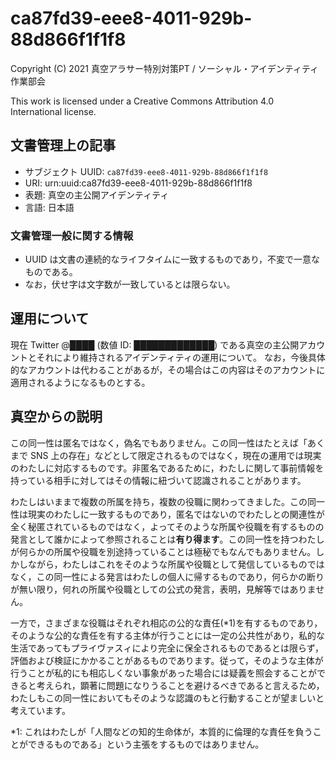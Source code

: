 # ca87fd39-eee8-4011-929b-88d866f1f1f8

Copyright (C) 2021 真空アラサー特別対策PT / ソーシャル・アイデンティティ作業部会

This work is licensed under a Creative Commons Attribution 4.0 International license.

## 文書管理上の記事
* サブジェクト UUID: `ca87fd39-eee8-4011-929b-88d866f1f1f8`
* URI: urn:uuid:ca87fd39-eee8-4011-929b-88d866f1f1f8
* 表題: 真空の主公開アイデンティティ
* 言語: 日本語

### 文書管理一般に関する情報
* UUID は文書の連続的なライフタイムに一致するものであり，不変で一意なものである。
* なお，伏せ字は文字数が一致しているとは限らない。

## 運用について
現在 Twitter @████ (数値 ID: █████████████) である真空の主公開アカウントとそれにより維持されるアイデンティティの運用について。
なお，今後具体的なアカウントは代わることがあるが，その場合はこの内容はそのアカウントに適用されるようになるものとする。

## 真空からの説明
この同一性は匿名ではなく，偽名でもありません。この同一性はたとえば「あくまで SNS 上の存在」などとして限定されるものではなく，現在の運用では現実のわたしに対応するものです。非匿名であるために，わたしに関して事前情報を持っている相手に対してはその情報に紐づいて認識されることがあります。

わたしはいままで複数の所属を持ち，複数の役職に関わってきました。この同一性は現実のわたしに一致するものであり，匿名ではないのでわたしとの関連性が全く秘匿されているものではなく，よってそのような所属や役職を有するものの発言として誰かによって参照されることは**有り得ます**。この同一性を持つわたしが何らかの所属や役職を別途持っていることは極秘でもなんでもありません。しかしながら，わたしはこれをそのような所属や役職として発信しているものではなく，この同一性による発言はわたしの個人に帰するものであり，何らかの断りが無い限り，何れの所属や役職としての公式の発言，表明，見解等ではありません。

一方で，さまざまな役職はそれぞれ相応の公的な責任(\*1)を有するものであり，そのような公的な責任を有する主体が行うことには一定の公共性があり，私的な生活であってもプライヴァスィにより完全に保全されるものであるとは限らず，評価および検証にかかることがあるものであります。従って，そのような主体が行うことが私的にも相応しくない事象があった場合には疑義を照会することができると考えられ，顕著に問題になりうることを避けるべきであると言えるため，わたしもこの同一性においてもそのような認識のもと行動することが望ましいと考えています。

\*1: これはわたしが「人間などの知的生命体が，本質的に倫理的な責任を負うことができるものである」という主張をするものではありません。

